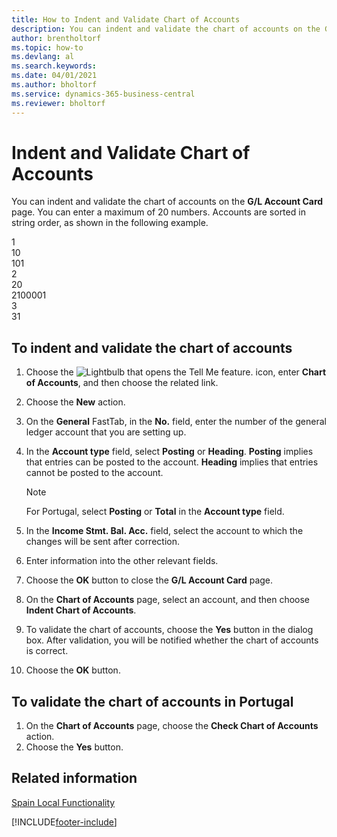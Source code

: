 ```yaml
---
title: How to Indent and Validate Chart of Accounts
description: You can indent and validate the chart of accounts on the G/L Account Card page. You can enter a maximum of 20 numbers. Accounts are sorted in string order.
author: brentholtorf
ms.topic: how-to
ms.devlang: al
ms.search.keywords:
ms.date: 04/01/2021
ms.author: bholtorf
ms.service: dynamics-365-business-central
ms.reviewer: bholtorf
---
```

# Indent and Validate Chart of Accounts
You can indent and validate the chart of accounts on the **G/L Account Card** page. You can enter a maximum of 20 numbers. Accounts are sorted in string order, as shown in the following example.  

1  
10  
101  
2  
20  
2100001  
3  
31  

## To indent and validate the chart of accounts  

1.  Choose the ![Lightbulb that opens the Tell Me feature.](../../media/ui-search/search_small.png "Tell me what you want to do") icon, enter **Chart of Accounts**, and then choose the related link.  
2.  Choose the **New** action.  
3.  On the **General** FastTab, in the **No.** field, enter the number of the general ledger account that you are setting up.  
4.  In the **Account type** field, select **Posting** or **Heading**. **Posting** implies that entries can be posted to the account. **Heading** implies that entries cannot be posted to the account.  

    > [!NOTE]  
    >  For Portugal, select **Posting** or **Total** in the **Account type** field.  

5.  In the **Income Stmt. Bal. Acc.** field, select the account to which the changes will be sent after correction.  
6.  Enter information into the other relevant fields.  
7.  Choose the **OK** button to close the **G/L Account Card** page.  
8.  On the **Chart of Accounts** page, select an account, and then choose **Indent Chart of Accounts**.  
9. To validate the chart of accounts, choose the **Yes** button in the dialog box. After validation, you will be notified whether the chart of accounts is correct.  
10. Choose the **OK** button.  

## To validate the chart of accounts in Portugal  

1.  On the **Chart of Accounts** page, choose the **Check Chart of Accounts** action.  
2.  Choose the **Yes** button.  

## Related information  
[Spain Local Functionality](spain-local-functionality.md)


[!INCLUDE[footer-include](../../includes/footer-banner.md)]
